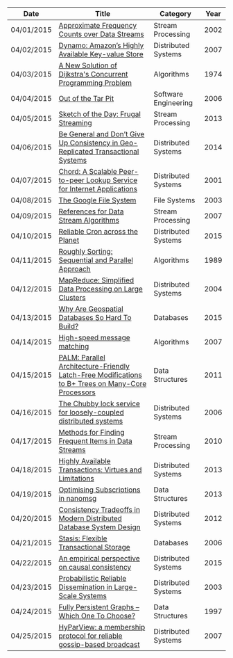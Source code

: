 | Date       | Title         | Category  | Year  |
| ---------- |---------------| ----------|-------|
| 04/01/2015 | [Approximate Frequency Counts over Data Streams](http://www.vldb.org/conf/2002/S10P03.pdf) | Stream Processing | 2002
| 04/02/2015 | [Dynamo: Amazon’s Highly Available Key-value Store ](http://www.allthingsdistributed.com/files/amazon-dynamo-sosp2007.pdf) | Distributed Systems | 2007
| 04/03/2015 | [A New Solution of Dijkstra's Concurrent Programming Problem](http://research.microsoft.com/en-us/um/people/lamport/pubs/bakery.pdf) | Algorithms | 1974
| 04/04/2015 | [Out of the Tar Pit](http://shaffner.us/cs/papers/tarpit.pdf) | Software Engineering | 2006
| 04/05/2015 | [Sketch of the Day: Frugal Streaming](http://research.neustar.biz/2013/09/16/sketch-of-the-day-frugal-streaming/) | Stream Processing | 2013
| 04/06/2015 | [Be General and Don’t Give Up Consistency in Geo-Replicated Transactional Systems](http://hyflow.org/pubs/opodis14-alvin.pdf) | Distributed Systems | 2014
| 04/07/2015 | [Chord: A Scalable Peer-to-peer Lookup Service for Internet Applications](http://www.cs.berkeley.edu/~rxin/db-papers/Chord-DHT.pdf) | Distributed Systems | 2001
| 04/08/2015 | [The Google File System](http://static.googleusercontent.com/media/research.google.com/en/us/archive/gfs-sosp2003.pdf) | File Systems | 2003
| 04/09/2015 | [References for Data Stream Algorithms](http://dimacs.rutgers.edu/~graham/pubs/papers/bristol.pdf) | Stream Processing | 2007
| 04/10/2015 | [Reliable Cron across the Planet](https://queue.acm.org/detail.cfm?id=2745840) | Distributed Systems | 2015
| 04/11/2015 | [Roughly Sorting: Sequential and Parallel Approach](http://ci.nii.ac.jp/naid/110002673489/en) | Algorithms | 1989
| 04/12/2015 | [MapReduce: Simplified Data Processing on Large Clusters](http://static.googleusercontent.com/external_content/untrusted_dlcp/research.google.com/en/us/archive/mapreduce-osdi04.pdf) | Distributed Systems | 2004
| 04/13/2015 | [Why Are Geospatial Databases So Hard To Build?](http://www.jandrewrogers.com/2015/03/02/geospatial-databases-are-hard/) | Databases | 2015
| 04/14/2015 | [High-speed message matching](http://zeromq.org/whitepapers:message-matching) | Algorithms | 2007
| 04/15/2015 | [PALM: Parallel Architecture-Friendly Latch-Free Modifications to B+ Trees on Many-Core Processors](http://cs.unc.edu/~sewall/palm.pdf) | Data Structures | 2011
| 04/16/2015 | [The Chubby lock service for loosely-coupled distributed systems](http://static.googleusercontent.com/media/research.google.com/en/us/archive/chubby-osdi06.pdf) | Distributed Systems | 2006
| 04/17/2015 | [Methods for Finding Frequent Items in Data Streams](http://citeseerx.ist.psu.edu/viewdoc/download?doi=10.1.1.187.9800&rep=rep1&type=pdf) | Stream Processing | 2010
| 04/18/2015 | [Highly Available Transactions: Virtues and Limitations](http://www.bailis.org/papers/hat-vldb2014.pdf) | Distributed Systems | 2013
| 04/19/2015 | [Optimising Subscriptions in nanomsg](http://250bpm.com/blog:19) | Data Structures | 2013
| 04/20/2015 | [Consistency Tradeoffs in Modern Distributed Database System Design](http://cs-www.cs.yale.edu/homes/dna/papers/abadi-pacelc.pdf) | Distributed Systems | 2012
| 04/21/2015 | [Stasis: Flexible Transactional Storage](http://www.cs.berkeley.edu/~brewer/sears-2006.pdf) | Databases | 2006
| 04/22/2015 | [An empirical perspective on causal consistency](http://dl.acm.org/ft_gateway.cfm?id=2745949&ftid=1564565&dwn=1&CFID=654404680&CFTOKEN=66137796) | Distributed Systems | 2015
| 04/23/2015 | [Probabilistic Reliable Dissemination in Large-Scale Systems](http://pages.saclay.inria.fr/laurent.massoulie/ieee_tpds.pdf) | Distributed Systems | 2003
| 04/24/2015 | [Fully Persistent Graphs – Which One To Choose?](http://web.engr.oregonstate.edu/~erwig/papers/PersistentGraphs_IFL97.pdf) | Data Structures | 1997
| 04/25/2015 | [HyParView: a membership protocol for reliable gossip-based broadcast](http://www.gsd.inesc-id.pt/~ler/reports/dsn07-leitao.pdf) | Distributed Systems | 2007
